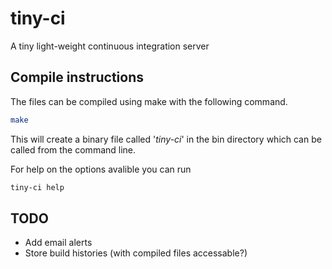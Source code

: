 tiny-ci
=======

A tiny light-weight continuous integration server

Compile instructions
------------------

The files can be compiled using make with the following command.

```bash
make
```

This will create a binary file called '*tiny-ci*' in the bin directory which can be called from the command line. 

For help on the options avalible you can run

```bash
tiny-ci help
```


TODO
-------

+ Add email alerts
+ Store build histories (with compiled files accessable?)
